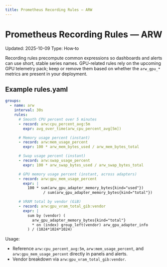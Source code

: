 ```yaml
---
title: Prometheus Recording Rules — ARW
---
```


# Prometheus Recording Rules — ARW

Updated: 2025-10-09
Type: How‑to

Recording rules precompute common expressions so dashboards and alerts can use short, stable series names. GPU-related rules rely on the upcoming GPU telemetry pack; keep or remove them based on whether the `arw_gpu_*` metrics are present in your deployment.

## Example rules.yaml

```yaml
groups:
  - name: arw
    interval: 30s
    rules:
      # Smooth CPU percent over 5 minutes
      - record: arw:cpu_percent_avg:5m
        expr: avg_over_time(arw_cpu_percent_avg[5m])

      # Memory usage percent (instant)
      - record: arw:mem_usage_percent
        expr: 100 * arw_mem_bytes_used / arw_mem_bytes_total

      # Swap usage percent (instant)
      - record: arw:swap_usage_percent
        expr: 100 * arw_swap_bytes_used / arw_swap_bytes_total

      # GPU memory usage percent (instant, across adapters)
      - record: arw:gpu_mem_usage_percent
        expr: |
          100 * sum(arw_gpu_adapter_memory_bytes{kind="used"})
                 / sum(arw_gpu_adapter_memory_bytes{kind="total"})

      # VRAM total by vendor (GiB)
      - record: arw:gpu_vram_total_gib:vendor
        expr: |
          sum by (vendor) (
            arw_gpu_adapter_memory_bytes{kind="total"}
            * on (index) group_left(vendor) arw_gpu_adapter_info
          ) / (1024*1024*1024)
```

Usage:
- Reference `arw:cpu_percent_avg:5m`, `arw:mem_usage_percent`, and `arw:gpu_mem_usage_percent` directly in panels and alerts.
- Vendor breakdown via `arw:gpu_vram_total_gib:vendor`.
